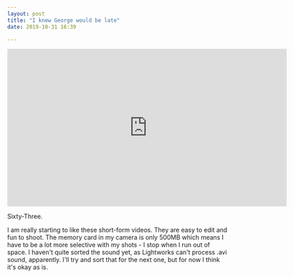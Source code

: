 ```yaml
---
layout: post
title: "I knew George would be late"
date: 2019-10-31 16:39

---
```


<iframe src="https://player.vimeo.com/video/370123506" width="640" height="360" frameborder="0" allow="autoplay; fullscreen" allowfullscreen></iframe>

Sixty-Three.

I am really starting to like these short-form videos. They are easy to edit and fun to shoot. The memory card in my camera is only 500MB which means I have to be a lot more selective with my shots - I stop when I run out of space. I haven't quite sorted the sound yet, as Lightworks can't process .avi sound, apparently. I'll try and sort that for the next one, but for now I think it's okay as is.

